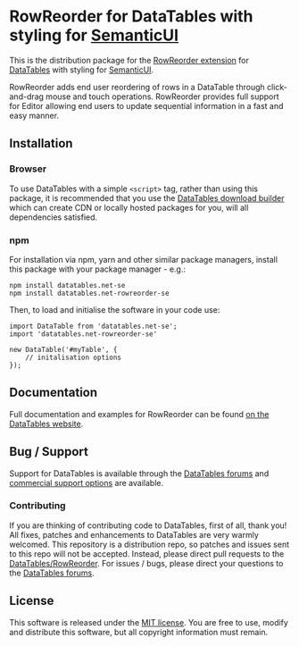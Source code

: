 # RowReorder for DataTables with styling for [SemanticUI](https://semantic-ui.com/)

This is the distribution package for the [RowReorder extension](https://datatables.net/extensions/rowreorder) for [DataTables](https://datatables.net/) with styling for [SemanticUI](https://semantic-ui.com/).

RowReorder adds end user reordering of rows in a DataTable through click-and-drag mouse and touch operations. RowReorder provides full support for Editor allowing end users to update sequential information in a fast and easy manner.


## Installation

### Browser

To use DataTables with a simple `<script>` tag, rather than using this package, it is recommended that you use the [DataTables download builder](//datatables.net/download) which can create CDN or locally hosted packages for you, will all dependencies satisfied.

### npm

For installation via npm, yarn and other similar package managers, install this package with your package manager - e.g.:

```
npm install datatables.net-se
npm install datatables.net-rowreorder-se
```

Then, to load and initialise the software in your code use:

```
import DataTable from 'datatables.net-se';
import 'datatables.net-rowreorder-se'

new DataTable('#myTable', {
    // initalisation options
});
```


## Documentation

Full documentation and examples for RowReorder can be found [on the DataTables website](https://datatables.net/extensions/rowreorder).


## Bug / Support

Support for DataTables is available through the [DataTables forums](//datatables.net/forums) and [commercial support options](//datatables.net/support) are available.

### Contributing

If you are thinking of contributing code to DataTables, first of all, thank you! All fixes, patches and enhancements to DataTables are very warmly welcomed. This repository is a distribution repo, so patches and issues sent to this repo will not be accepted. Instead, please direct pull requests to the [DataTables/RowReorder](http://github.com/DataTables/RowReorder). For issues / bugs, please direct your questions to the [DataTables forums](//datatables.net/forums).


## License

This software is released under the [MIT license](//datatables.net/license). You are free to use, modify and distribute this software, but all copyright information must remain.

